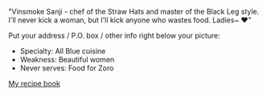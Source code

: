 "Vinsmoke Sanji - chef of the Straw Hats and master of the Black Leg style. I'll never kick a woman, but I'll kick anyone who wastes food. Ladies~ ♥"

Put your address / P.O. box / other info right below your picture:
- Specialty: All Blue cuisine
- Weakness: Beautiful women
- Never serves: Food for Zoro

[My recipe book](https://onepiece.fandom.com/wiki/Sanji%27s_Recipes)